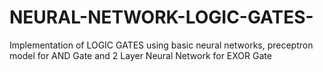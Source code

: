 # NEURAL-NETWORK-LOGIC-GATES-
Implementation of LOGIC GATES using basic neural networks, preceptron model for AND Gate and 2 Layer Neural Network for EXOR Gate
